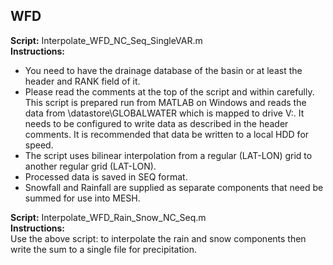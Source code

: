 ## WFD
**Script:** Interpolate_WFD_NC_Seq_SingleVAR.m  
**Instructions:**
- You need to have the drainage database of the basin or at least the header and RANK field of it.
- Please read the comments at the top of the script and within carefully. This script is prepared run from MATLAB on Windows and reads the data from \\datastore\GLOBALWATER which is mapped to drive V:\. It needs to be configured to write data as described in the header comments. It is recommended that data be written to a local HDD for speed.
- The script uses bilinear interpolation from a regular (LAT-LON) grid to another regular grid (LAT-LON).
- Processed data is saved in SEQ format.
- Snowfall and Rainfall are supplied as separate components that need be summed for use into MESH.

**Script:** Interpolate_WFD_Rain_Snow_NC_Seq.m   
**Instructions:**   
Use the above script: to interpolate the rain and snow components then write the sum to a single file for precipitation.

